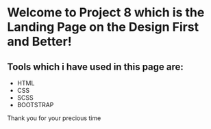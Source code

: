 # Welcome to Project 8 which is the Landing Page on the Design First and Better!

## Tools which i have used in this page are:

- HTML
- CSS
- SCSS
- BOOTSTRAP

Thank you for your precious time 